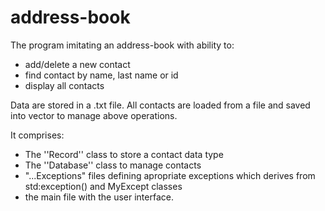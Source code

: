 # address-book

The program imitating an address-book with ability to:
- add/delete a new contact
- find contact by name, last name or id
- display all contacts

Data are stored in a .txt file.
All contacts are loaded from a file and saved into vector to manage above operations.


It comprises:
- The ''Record'' class to store a contact data type
- The ''Database'' class to manage contacts 
- "...Exceptions" files defining apropriate exceptions which derives from std:exception() and MyExcept classes
- the main file with the user interface.
